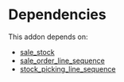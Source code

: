 # Dependencies

This addon depends on:

- [sale_stock](../../odoo-bringout-oca-ocb-sale_stock)
- [sale_order_line_sequence](../../odoo-bringout-oca-sale-workflow-sale_order_line_sequence)
- [stock_picking_line_sequence](../../odoo-bringout-oca-stock-logistics-workflow-stock_picking_line_sequence)
